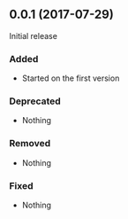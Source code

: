 ## 0.0.1 (2017-07-29)

Initial release

### Added

- Started on the first version

### Deprecated

- Nothing

### Removed

- Nothing

### Fixed

- Nothing
